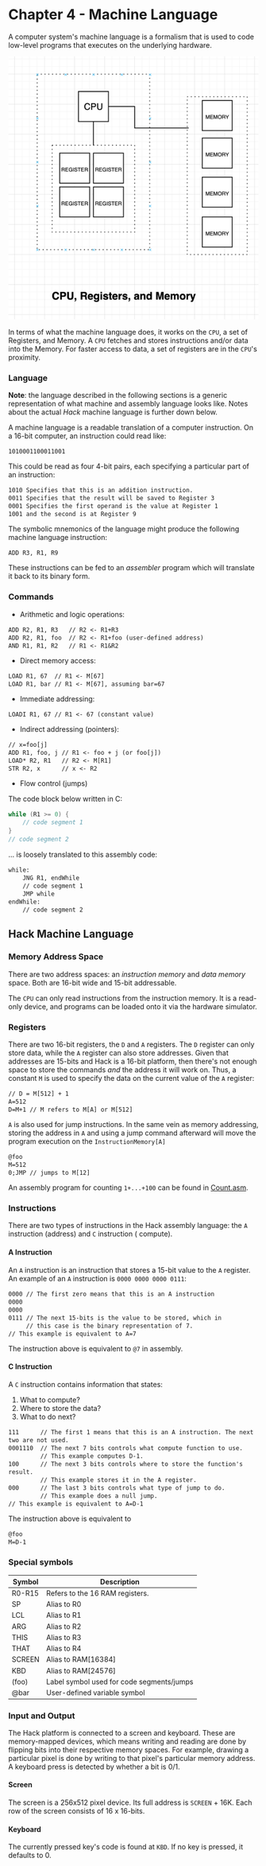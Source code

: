 # Chapter 4 - Machine Language

A computer system's machine language is a formalism that is used to code low-level programs that executes on the
underlying hardware.

![](./img/cpu-reg-mem.png)

In terms of what the machine language does, it works on the `CPU`, a set of Registers, and Memory. A `CPU` fetches and
stores instructions and/or data into the Memory. For faster access to data, a set of registers are in the `CPU`'s
proximity.

### Language

**Note**: the language described in the following sections is a generic representation of what machine and assembly language looks like. Notes about the actual _Hack_ machine language is further down below.

A machine language is a readable translation of a computer instruction. On a 16-bit computer, an instruction could read
like:

```
1010001100011001
```

This could be read as four 4-bit pairs, each specifying a particular part of an instruction:

```
1010 Specifies that this is an addition instruction.
0011 Specifies that the result will be saved to Register 3
0001 Specifies the first operand is the value at Register 1
1001 and the second is at Register 9
```

The symbolic mnemonics of the language might produce the following machine language instruction:

```
ADD R3, R1, R9
```

These instructions can be fed to an _assembler_ program which will translate it back to its binary form.

### Commands

- Arithmetic and logic operations:

```
ADD R2, R1, R3   // R2 <- R1+R3
ADD R2, R1, foo  // R2 <- R1+foo (user-defined address)
AND R1, R1, R2   // R1 <- R1&R2
```

- Direct memory access:

```
LOAD R1, 67  // R1 <- M[67]
LOAD R1, bar // R1 <- M[67], assuming bar=67
```

- Immediate addressing:

```
LOADI R1, 67 // R1 <- 67 (constant value)
```

- Indirect addressing (pointers):

``` 
// x=foo[j]
ADD R1, foo, j // R1 <- foo + j (or foo[j])
LOAD* R2, R1   // R2 <- M[R1]
STR R2, x      // x <- R2
```

- Flow control (jumps)

The code block below written in C:

```c
while (R1 >= 0) {
    // code segment 1
}
// code segment 2
```

... is loosely translated to this assembly code:

```
while:
    JNG R1, endWhile
    // code segment 1
    JMP while
endWhile:
    // code segment 2
```

## Hack Machine Language

### Memory Address Space

There are two address spaces: an _instruction memory_ and _data memory_ space. Both are 16-bit wide and 15-bit
addressable.

The `CPU` can only read instructions from the instruction memory. It is a read-only device, and programs can be loaded
onto it via the hardware simulator.

### Registers

There are two 16-bit registers, the `D` and `A` registers. The `D` register can only store data, while the `A` register
can also store addresses. Given that addresses are 15-bits and Hack is a 16-bit platform, then there's not enough space
to store the commands _and_ the address it will work on. Thus, a constant `M` is used to specify the data on the current
value of the `A` register:

```
// D = M[512] + 1
A=512
D=M+1 // M refers to M[A] or M[512]
```

`A` is also used for jump instructions. In the same vein as memory addressing, storing the address in `A` and using a
jump command afterward will move the program execution on the `InstructionMemory[A]`

``` 
@foo
M=512
0;JMP // jumps to M[12]
```

An assembly program for counting `1+...+100` can be found in [Count.asm](./Count.asm).

### Instructions

There are two types of instructions in the Hack assembly language: the `A` instruction (address) and `C` instruction (
compute).

#### A Instruction

An `A` instruction is an instruction that stores a 15-bit value to the `A` register. An example of an `A` instruction is
`0000 0000 0000 0111`:

``` 
0000 // The first zero means that this is an A instruction
0000
0000
0111 // The next 15-bits is the value to be stored, which in
     // this case is the binary representation of 7.
// This example is equivalent to A=7
```

The instruction above is equivalent to `@7` in assembly.

#### C Instruction

A `C` instruction contains information that states:

1. What to compute?
2. Where to store the data?
3. What to do next?

```
111      // The first 1 means that this is an A instruction. The next two are not used.
0001110  // The next 7 bits controls what compute function to use.
         // This example computes D-1.
100      // The next 3 bits controls where to store the function's result.
         // This example stores it in the A register.
000      // The last 3 bits controls what type of jump to do.
         // This example does a null jump.
// This example is equivalent to A=D-1
```

The instruction above is equivalent to

```
@foo
M=D-1
```

### Special symbols

| Symbol | Description                               |
|--------|-------------------------------------------|
| R0-R15 | Refers to the 16 RAM registers.           |
| SP     | Alias to R0                               |
| LCL    | Alias to R1                               |
| ARG    | Alias to R2                               |
| THIS   | Alias to R3                               |
| THAT   | Alias to R4                               |
| SCREEN | Alias to RAM[16384]                       |
| KBD    | Alias to RAM[24576]                       |
| (foo)  | Label symbol used for code segments/jumps |    
| @bar   | User-defined variable symbol              |   

### Input and Output

The Hack platform is connected to a screen and keyboard. These are memory-mapped devices, which means writing and reading are done by flipping bits into their respective memory spaces. For example, drawing a particular pixel is done by writing to that pixel's particular memory address. A keyboard press is detected by whether a bit is 0/1.

#### Screen

The screen is a 256x512 pixel device. Its full address is `SCREEN` + 16K. Each row of the screen consists of 16 x 16-bits.

#### Keyboard

The currently pressed key's code is found at `KBD`. If no key is pressed, it defaults to 0.
